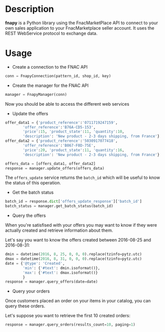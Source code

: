 # Description

**fnapy** is a Python library using the FnacMarketPlace API to connect to your
own sales application to your FnacMarketplace seller account.  It uses the REST
WebService protocol to exchange data.


# Usage

* Create a connection to the FNAC API

```python
conn = FnapyConnection(pattern_id, shop_id, key)
```

* Create the manager for the FNAC API

```python
manager = FnapyManager(conn)
```

Now you should be able to access the different web services

* Update the offers

```python
offer_data1 = {'product_reference':'0711719247159',
        'offer_reference':'B76A-CD5-153',
        'price':15, 'product_state':11, 'quantity':10, 
        'description': 'New product - 2-3 days shipping, from France'}
offer_data2 = {'product_reference':'5030917077418',
        'offer_reference':'B067-F0D-75E',
        'price':20, 'product_state':11, 'quantity':16, 
        'description': 'New product - 2-3 days shipping, from France'}

offers_data = [offers_data1, offer_data2]
response = manager.update_offers(offers_data)
```

The `offers_update` service returns the `batch_id` which will be useful to know the
status of this operation. 

* Get the batch status

```python
batch_id = response.dict['offers_update_response']['batch_id']
batch_status = manager.get_batch_status(batch_id)
```

* Query the offers

When you're satisfised with your offers you may want to know if they were
actually created and retrieve information about them.

Let's say you want to know the offers created between 2016-08-25 and 2016-08-31:

```python
dmin = datetime(2016, 8, 25, 0, 0, 0).replace(tzinfo=pytz.utc)
dmax = datetime(2016, 8, 31, 0, 0, 0).replace(tzinfo=pytz.utc)
date = {'@type': 'Created',
        'min': {'#text': dmin.isoformat()},
        'max': {'#text': dmax.isoformat()}
        }
response = manager.query_offers(date=date)
```

* Query your orders

Once customers placed an order on your items in your catalog, you can query
these orders.

Let's suppose you want to retrieve the first 10 created orders:

```python
response = manager.query_orders(results_count=10, paging=1)
```

